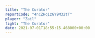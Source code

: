 ```yaml
---
title: "The Curator"
reportCode: "4nCZHq1zGY9M32tT"
player: "Zail"
fight: "The Curator"
date: 2021-07-01T18:55:15.468000+00:00
---
```

